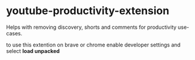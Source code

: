 # youtube-productivity-extension
Helps with removing discovery, shorts and comments for productivity use-cases.


to use this extention on brave or chrome enable developer settings and select **load unpacked**
